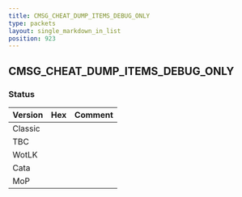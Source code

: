 ```yaml
---
title: CMSG_CHEAT_DUMP_ITEMS_DEBUG_ONLY
type: packets
layout: single_markdown_in_list
position: 923
---
```


## CMSG_CHEAT_DUMP_ITEMS_DEBUG_ONLY

### Status

Version | Hex | Comment
---------- | ---------- | ---------- 
Classic |  |  
TBC |  |  
WotLK |  |  
Cata |  |  
MoP |  |  